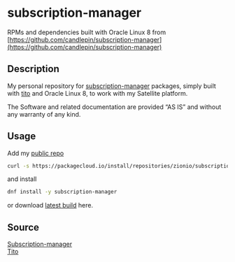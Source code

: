 # subscription-manager

RPMs and dependencies built with Oracle Linux 8 from [https://github.com/candlepin/subscription-manager](https://github.com/candlepin/subscription-manager)

## Description

My personal repository for [subscription-manager](https://github.com/candlepin/subscription-manager) packages, simply built with [tito](https://github.com/rpm-software-management/tito) and Oracle Linux 8, to work with my Satellite platform.

The Software and related documentation are provided “AS IS” and without any warranty of any kind.

## Usage

Add my [public repo](https://packagecloud.io/zionio/subscription-manager)

```bash
curl -s https://packagecloud.io/install/repositories/zionio/subscription-manager/script.rpm.sh | bash
```

and install

```bash
dnf install -y subscription-manager
```

or download [latest build](https://github.com/zionio/subscription-manager/releases) here.

## Source

[Subscription-manager](https://github.com/candlepin/subscription-manager)  
[Tito](https://github.com/rpm-software-management/tito)
